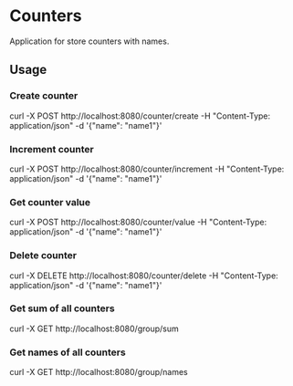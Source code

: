 # Counters
Application for store counters with names.

## Usage

### Create counter 
curl -X POST http://localhost:8080/counter/create -H "Content-Type: application/json" -d '{"name": "name1"}'

### Increment counter
curl -X POST http://localhost:8080/counter/increment -H "Content-Type: application/json" -d '{"name": "name1"}'

### Get counter value
curl -X POST http://localhost:8080/counter/value -H "Content-Type: application/json" -d '{"name": "name1"}'

### Delete counter
curl -X DELETE http://localhost:8080/counter/delete -H "Content-Type: application/json" -d '{"name": "name1"}'

### Get sum of all counters 
curl -X GET http://localhost:8080/group/sum

### Get names of all counters 
curl -X GET http://localhost:8080/group/names
